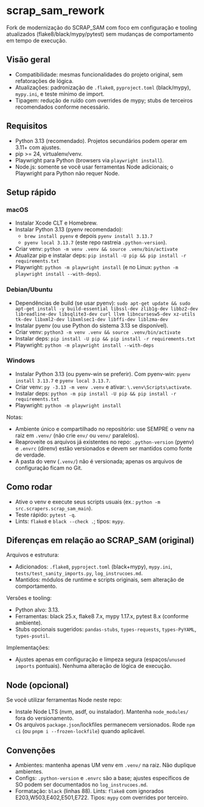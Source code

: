 # scrap_sam_rework

Fork de modernização do SCRAP_SAM com foco em configuração e tooling atualizados (flake8/black/mypy/pytest) sem mudanças de comportamento em tempo de execução.

## Visão geral

- Compatibilidade: mesmas funcionalidades do projeto original, sem refatorações de lógica.
- Atualizações: padronização de `.flake8`, `pyproject.toml` (black/mypy), `mypy.ini`, e teste mínimo de import.
- Tipagem: redução de ruído com overrides de mypy; stubs de terceiros recomendados conforme necessário.

## Requisitos

- Python 3.13 (recomendado). Projetos secundários podem operar em 3.11+ com ajustes.
- pip >= 24, virtualenv/venv.
- Playwright para Python (browsers via `playwright install`).
- Node.js: somente se você usar ferramentas Node adicionais; o Playwright para Python não requer Node.

## Setup rápido

### macOS
- Instalar Xcode CLT e Homebrew.
- Instalar Python 3.13 (pyenv recomendado):
  - `brew install pyenv` e depois `pyenv install 3.13.7`
  - `pyenv local 3.13.7` (este repo rastreia `.python-version`).
- Criar venv: `python -m venv .venv && source .venv/bin/activate`
- Atualizar pip e instalar deps: `pip install -U pip && pip install -r requirements.txt`
- Playwright: `python -m playwright install` (e no Linux: `python -m playwright install --with-deps`).

### Debian/Ubuntu
- Dependências de build (se usar pyenv): `sudo apt-get update && sudo apt-get install -y build-essential libssl-dev zlib1g-dev libbz2-dev libreadline-dev libsqlite3-dev curl llvm libncursesw5-dev xz-utils tk-dev libxml2-dev libxmlsec1-dev libffi-dev liblzma-dev`
- Instalar pyenv (ou use Python do sistema 3.13 se disponível).
- Criar venv: `python3 -m venv .venv && source .venv/bin/activate`
- Instalar deps: `pip install -U pip && pip install -r requirements.txt`
- Playwright: `python -m playwright install --with-deps`

### Windows
- Instalar Python 3.13 (ou pyenv-win se preferir). Com pyenv-win: `pyenv install 3.13.7` e `pyenv local 3.13.7`.
- Criar venv: `py -3.13 -m venv .venv` e ativar: `\.venv\Scripts\activate`.
- Instalar deps: `python -m pip install -U pip && pip install -r requirements.txt`
- Playwright: `python -m playwright install`

Notas:
- Ambiente único e compartilhado no repositório: use SEMPRE o venv na raiz em `.venv/` (não crie `env/` ou `venv/` paralelos).
- Reaproveite os arquivos já existentes no repo: `.python-version` (pyenv) e `.envrc` (direnv) estão versionados e devem ser mantidos como fonte de verdade.
- A pasta do venv (`.venv/`) não é versionada; apenas os arquivos de configuração ficam no Git.

## Como rodar

- Ative o venv e execute seus scripts usuais (ex.: `python -m src.scrapers.scrap_sam_main`).
- Teste rápido: `pytest -q`.
- Lints: `flake8` e `black --check .`; tipos: `mypy`.

## Diferenças em relação ao SCRAP_SAM (original)

Arquivos e estrutura:
- Adicionados: `.flake8`, `pyproject.toml` (black+mypy), `mypy.ini`, `tests/test_sanity_imports.py`, `log_instrucoes.md`.
- Mantidos: módulos de runtime e scripts originais, sem alteração de comportamento.

Versões e tooling:
- Python alvo: 3.13.
- Ferramentas: black 25.x, flake8 7.x, mypy 1.17.x, pytest 8.x (conforme ambiente).
- Stubs opcionais sugeridos: `pandas-stubs`, `types-requests`, `types-PyYAML`, `types-psutil`.

Implementações:
- Ajustes apenas em configuração e limpeza segura (espaços/`unused imports` pontuais). Nenhuma alteração de lógica de execução.

## Node (opcional)

Se você utilizar ferramentas Node neste repo:
- Instale Node LTS (nvm, asdf, ou instalador). Mantenha `node_modules/` fora do versionamento.
- Os arquivos `package.json`/lockfiles permanecem versionados. Rode `npm ci` (ou `pnpm i --frozen-lockfile`) quando aplicável.

## Convenções

- Ambientes: mantenha apenas UM venv em `.venv/` na raiz. Não duplique ambientes.
- Configs: `.python-version` e `.envrc` são a base; ajustes específicos de SO podem ser documentados no `log_instrucoes.md`.
- Formatação: `black` (linhas 88). Lints: `flake8` com ignorados E203,W503,E402,E501,E722. Tipos: `mypy` com overrides por terceiro.
